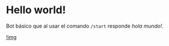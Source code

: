 # Hello world!

Bot básico que al usar el comando `/start` responde *hola mundo!*.

[!img](https://raw.githubusercontent.com/jmv74211/Telegram_bots/master/bots/hello_world/images/hello_world.png)
